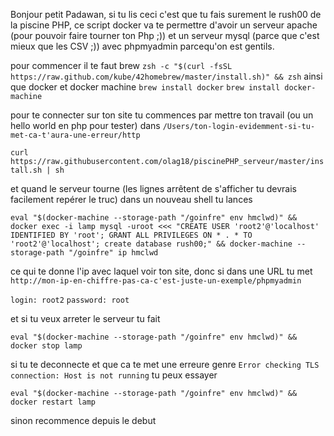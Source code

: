 Bonjour petit Padawan, si tu lis ceci c'est que tu fais surement le rush00 de la piscine PHP, ce script docker va te permettre d'avoir un serveur apache (pour pouvoir faire tourner ton Php ;)) et un serveur mysql (parce que c'est mieux que les CSV ;)) avec phpmyadmin parcequ'on est gentils.

pour commencer il te faut brew 
`zsh -c "$(curl -fsSL https://raw.github.com/kube/42homebrew/master/install.sh)" && zsh`
ainsi que docker et docker machine
`brew install docker`
`brew install docker-machine`

pour te connecter sur ton site tu commences par mettre ton travail (ou un hello world en php pour tester) dans `/Users/ton-login-evidemment-si-tu-met-ca-t'aura-une-erreur/http`

```curl https://raw.githubusercontent.com/olag18/piscinePHP_serveur/master/install.sh | sh```

et quand le serveur tourne (les lignes arrêtent de s'afficher tu devrais facilement repérer le truc) dans un nouveau shell tu lances

```eval "$(docker-machine --storage-path "/goinfre" env hmclwd)" && docker exec -i lamp mysql -uroot <<< "CREATE USER 'root2'@'localhost' IDENTIFIED BY 'root'; GRANT ALL PRIVILEGES ON * . * TO 'root2'@'localhost'; create database rush00;" && docker-machine --storage-path "/goinfre" ip hmclwd```

ce qui te donne l'ip avec laquel voir ton site, donc si dans une URL tu met `http://mon-ip-en-chiffre-pas-ca-c'est-juste-un-exemple/phpmyadmin`

`login: root2`
`password: root`

et si tu veux arreter le serveur tu fait 

```eval "$(docker-machine --storage-path "/goinfre" env hmclwd)" && docker stop lamp```

si tu te deconnecte et que ca te met une erreure genre `Error checking TLS connection: Host is not running` tu peux essayer

`eval "$(docker-machine --storage-path "/goinfre" env hmclwd)" && docker restart lamp`

sinon recommence depuis le debut
